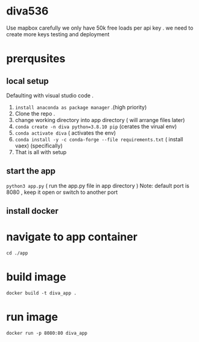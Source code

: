 # diva536

Use mapbox carefully we only have 50k free loads per api key . we need to create more keys testing and deployment


# prerqusites

## local setup 

Defaulting with visual studio code .
1. `install anaconda as package manager` .(high priority)
2. Clone the repo . 
3. change working directory  into app directory ( will arrange files later)
5. `conda create -n diva python=3.8.10 pip` (cerates the virual env) 
6. `conda activate diva` ( activates the env)
7. `conda install -y -c conda-forge --file requirements.txt` ( install vaex) (specifically)
8. That is all with setup 

## start the app
`python3 app.py` ( run the app.py file in app directory ) 
Note: default port is 8080 , keep it open or switch to another port



## install docker 

# navigate to app container
`cd ./app`

# build image 
`docker build -t diva_app .`

# run image 
`docker run -p 8080:80 diva_app`
